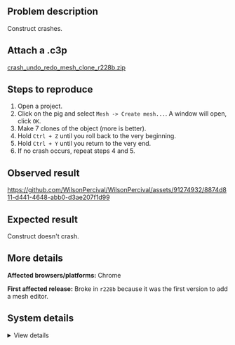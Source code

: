 ## Problem description

Construct crashes.

## Attach a .c3p

[crash_undo_redo_mesh_clone_r228b.zip](https://github.com/WilsonPercival/WilsonPercival/files/14391942/crash_undo_redo_mesh_clone_r228b.zip)

## Steps to reproduce

1. Open a project.
2. Click on the pig and select `Mesh -> Create mesh...`. A window will open, click `OK`.
3. Make 7 clones of the object (more is better).
4. Hold `Ctrl + Z` until you roll back to the very beginning.
5. Hold `Ctrl + Y` until you return to the very end.
6. If no crash occurs, repeat steps 4 and 5.

## Observed result

https://github.com/WilsonPercival/WilsonPercival/assets/91274932/8874d811-d441-4648-abb0-d3ae207f1d99

## Expected result

Construct doesn't crash.

## More details



**Affected browsers/platforms:** Chrome

**First affected release:** Broke in `r228b` because it was the first version to add a mesh editor.

## System details

<details><summary>View details</summary>

Error report information
Type: unhandled exception
File: https://editor.construct.net/r380/plugins/allEditorPlugins.js, line 278, col 108
Message: Uncaught TypeError: Cannot read properties of null (reading 'pg')
Stack: TypeError: Cannot read properties of null (reading 'pg') at TUb.Instance.pg (https://editor.construct.net/r380/plugins/allEditorPlugins.js:278:108) at d.pg (https://editor.construct.net/r380/projectResources.js:884:88) at d.pg (https://editor.construct.net/r380/projectResources.js:1439:488) at d.pg (https://editor.construct.net/r380/projectResources.js:1395:320) at uic (https://editor.construct.net/r380/components/editors/layoutView/layoutView.js:92:303)
Construct version: r380
URL: https://editor.construct.net/r380/
Date: Sat Feb 24 2024 08:03:42 GMT+0200 (Восточная Европа, стандартное время)
Uptime: 23.5 s

Platform information
Product: Construct 3 r380 (beta)
Browser: Chrome 122.0.6261.57
Browser engine: Chromium
Context: browser
Operating system: Windows 11
Device type: desktop
Device pixel ratio: 1.5
Logical CPU cores: 16
Approx. device memory: 8 GB
User agent: Mozilla/5.0 (Windows NT 10.0; Win64; x64) AppleWebKit/537.36 (KHTML, like Gecko) Chrome/122.0.0.0 Safari/537.36
Language setting: en-US

WebGL information
Version string: WebGL 2.0 (OpenGL ES 3.0 Chromium)
Numeric version: 2
Supports NPOT textures: yes
Supports GPU profiling: no
Supports highp precision: yes
Vendor: Google Inc. (AMD)
Renderer: ANGLE (AMD, AMD Radeon(TM) Graphics (0x00001638) Direct3D11 vs_5_0 ps_5_0, D3D11)
Major performance caveat: no
Maximum texture size: 16384
Point size range: 1 to 1024
Extensions: EXT_clip_control, EXT_color_buffer_float, EXT_color_buffer_half_float, EXT_conservative_depth, EXT_depth_clamp, EXT_disjoint_timer_query_webgl2, EXT_float_blend, EXT_polygon_offset_clamp, EXT_texture_compression_bptc, EXT_texture_compression_rgtc, EXT_texture_filter_anisotropic, EXT_texture_norm16, KHR_parallel_shader_compile, NV_shader_noperspective_interpolation, OES_draw_buffers_indexed, OES_texture_float_linear, OVR_multiview2, WEBGL_blend_func_extended, WEBGL_clip_cull_distance, WEBGL_compressed_texture_s3tc, WEBGL_compressed_texture_s3tc_srgb, WEBGL_debug_renderer_info, WEBGL_debug_shaders, WEBGL_lose_context, WEBGL_multi_draw, WEBGL_polygon_mode, WEBGL_provoking_vertex

</details>
